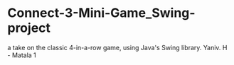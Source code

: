 # Connect-3-Mini-Game_Swing-project
a take on the classic 4-in-a-row game, using Java's Swing library.
Yaniv. H - Matala 1
